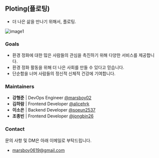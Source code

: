 ## Ploting(플로팅)
- 더 나은 삶을 만나기 위해서, 플로팅.

![image1](https://github.com/user-attachments/assets/cf75dd16-ea5b-42c3-b6db-43625a49d889)

### Goals

- 환경 정화에 대한 많은 사람들의 관심을 촉진하기 위해 다양한 서비스를 제공합니다.
- 환경 정화 활동을 위해 더 나은 사회를 만들 수 있다고 믿습니다.
- 단순함을 너머 사람들의 정신적 신체적 건강에 기여합니다.

### Maintainers

- **강형준** | DevOps Engineer [@marsboy02](https://github.com/marsboy02) 
- **김하람** | Frontend Developer [@alicehrk](https://github.com/alicehrk)
- **이소은** | Backend Developer [@soeun2537](https://github.com/soeun2537)
- **조종빈** | Frontend Developer [@jongbin26](https://github.com/jongbin26)

### Contact

문의 사항 및 DM은 아래 이메일로 부탁드립니다.

- marsboy0619@gmail.com
